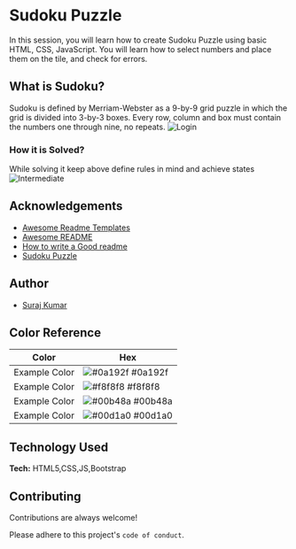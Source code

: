 
# Sudoku Puzzle

In this session, you will learn how to create Sudoku Puzzle using basic HTML, CSS, JavaScript. You will learn how to select numbers and place them on the tile, and check for errors.



## What is Sudoku?
Sudoku is defined by Merriam-Webster as a 9-by-9 grid puzzle in which the grid is divided into 3-by-3  boxes. Every row, column and box must contain the numbers one through nine, no repeats.
![Login](https://www.gannett-cdn.com/presto/2022/08/11/USAT/b626d649-eeeb-43cb-846a-21291a9418c5-Sudoku_Answers0814.jpg?width=1320&height=944&fit=crop&format=pjpg&auto=webp)



### How it is Solved?
While solving it keep above define rules in mind and achieve states
![Intermediate](https://helloacm.com/wp-content/uploads/2020/08/sudoku-solver.jpg)


## Acknowledgements

 - [Awesome Readme Templates](https://awesomeopensource.com/project/elangosundar/awesome-README-templates)
 - [Awesome README](https://github.com/matiassingers/awesome-readme)
 - [How to write a Good readme](https://bulldogjob.com/news/449-how-to-write-a-good-readme-for-your-github-project)
 - [Sudoku Puzzle](https://leetcode.com/problems/sudoku-solver/)


## Author

- [Suraj Kumar](https://www.linkedin.com/in/suraj-baranwal-732865216/)

## Color Reference

| Color             | Hex                                                                |
| ----------------- | ------------------------------------------------------------------ |
| Example Color | ![#0a192f](https://via.placeholder.com/10/0a192f?text=+) #0a192f |
| Example Color | ![#f8f8f8](https://via.placeholder.com/10/f8f8f8?text=+) #f8f8f8 |
| Example Color | ![#00b48a](https://via.placeholder.com/10/00b48a?text=+) #00b48a |
| Example Color | ![#00d1a0](https://via.placeholder.com/10/00b48a?text=+) #00d1a0 |


## Technology Used

**Tech:** HTML5,CSS,JS,Bootstrap



## Contributing

Contributions are always welcome!

Please adhere to this project's `code of conduct`.
